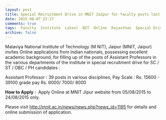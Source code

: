 ```yaml
---
layout: post
title: Special Recruitment Drive in MNIT Jaipur for faculty posts last date 24th Aug-2015   
date: 2015-08-07 22:17
comments: true
tags:  Faculty  Institute  Latest  NIT  Online  Rajasthan  Special Drive 
archive: false
---
```

Malaviya National Institute of Technology (M NIT), Jaipur (MNIT, Jaipur) invites Online applications from Indian nationals, possessing excellent academic background, for filling up of the posts of Assistant Professors in the various departments of the institute in special recruitment drive for SC / ST / OBC / PH candidates :

Assistant Professor : 39 posts in various disciplines, Pay Scale : Rs. 15600 - 39100 grade pay Rs. 6000/ 7000/ 8000

**How to Apply** :  Apply Online at MNIT Jipur website from 05/08/2015 to 24/08/2015 only.

Please visit <http://mnit.ac.in/news/news.php?news_id=1195> for details and online submission of application. 
  

